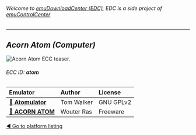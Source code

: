 ###### Welcome to [emuDownloadCenter (EDC)](https://github.com/PhoenixInteractiveNL/emuDownloadCenter/wiki/), EDC is a side project of [emuControlCenter](https://github.com/PhoenixInteractiveNL/emuControlCenter/wiki/)
***
## _Acorn Atom (Computer)_
![](https://raw.githubusercontent.com/wiki/PhoenixInteractiveNL/emuDownloadCenter/images_platform/ecc_atom_teaser.png "Acorn Atom ECC teaser.")
###### ECC ID: **atom**

| Emulator   | Author      | License     |
|:-----------|:------------|:------------|
| [:file_folder: **Atomulator**](https://github.com/PhoenixInteractiveNL/emuDownloadCenter/wiki/Emulator-atomulator#menu) | Tom Walker | GNU GPLv2 |
| [:file_folder: **ACORN ATOM**](https://github.com/PhoenixInteractiveNL/emuDownloadCenter/wiki/Emulator-atom#menu) | Wouter Ras | Freeware |

[:arrow_backward: Go to platform listing](https://github.com/PhoenixInteractiveNL/emuDownloadCenter/wiki/EDC-Platform-List)
